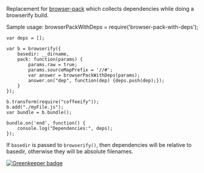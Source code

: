 Replacement for [browser-pack](https://github.com/substack/browser-pack) which collects dependencies while doing a browserify build.

Sample usage:
    browserPackWithDeps = require('browser-pack-with-deps');

    var deps = [];

    var b = browserify({
        basedir: __dirname,
        pack: function(params) {
            params.raw = true;
            params.sourceMapPrefix = '//#';
            var answer = browserPackWithDeps(params);
            answer.on("dep", function(dep) {deps.push(dep);});
        }
    });

    b.transform(require("coffeeify"));
    b.add("./myFile.js");
    var bundle = b.bundle();

    bundle.on('end', function() {
        console.log("Dependencies:", deps);
    });

If `basedir` is passed to `browserify()`, then dependencies will be relative to basedir, otherwise they will be absolute filenames.


[![Greenkeeper badge](https://badges.greenkeeper.io/jwalton/browser-pack-with-deps.svg)](https://greenkeeper.io/)